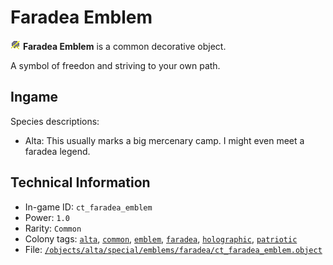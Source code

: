 # Faradea Emblem

<img src="https://raw.githubusercontent.com/Ceterai/Enternia/main/objects/alta/special/emblems/faradea/body.png" alt="Faradea Emblem icon" loading="lazy" height=16px width="auto" /> **Faradea Emblem** is a common decorative object.

A symbol of freedon and striving to your own path.

## Ingame

Species descriptions:

- Alta: This usually marks a big mercenary camp. I might even meet a faradea legend.

## Technical Information

- In-game ID: `ct_faradea_emblem`
- Power: `1.0`
- Rarity: `Common`
- Colony tags: [`alta`](https://ceterai.github.io/MyEnternia/Wiki/Tags/Alta), [`common`](https://ceterai.github.io/MyEnternia/Wiki/Tags/Common), [`emblem`](https://ceterai.github.io/MyEnternia/Wiki/Tags/Emblem), [`faradea`](https://ceterai.github.io/MyEnternia/Wiki/Tags/Faradea), [`holographic`](https://ceterai.github.io/MyEnternia/Wiki/Tags/Holographic), [`patriotic`](https://ceterai.github.io/MyEnternia/Wiki/Tags/Patriotic)
- File: [`/objects/alta/special/emblems/faradea/ct_faradea_emblem.object`](https://github.com/Ceterai/Enternia/blob/main/objects/alta/special/emblems/faradea/ct_faradea_emblem.object)

